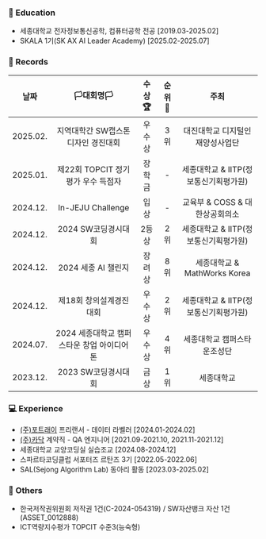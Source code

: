 ### 🏫 Education
- 세종대학교 전자정보통신공학, 컴퓨터공학 전공 [2019.03-2025.02]
- SKALA 1기(SK AX AI Leader Academy) [2025.02-2025.07]

### 💽 Records
|**날짜**|**🏳대회명🏳**|**수상🏆**|**순위🥇**|**주최**|
|:--:|:--:|:--:|:--:|:--:|
|2025.02.|지역대학간 SW캡스톤디자인 경진대회|우수상|3위|대진대학교 디지털인재양성사업단|
|2025.01.|제22회 TOPCIT 정기평가 우수 득점자|장학금|-|세종대학교 & IITP(정보통신기획평가원)|
|2024.12.|In-JEJU Challenge|입상|-|교육부 & COSS & 대한상공회의소|
|2024.12.|2024 SW코딩경시대회|2등상|2위|세종대학교 & IITP(정보통신기획평가원)|
|2024.12.|2024 세종 AI 챌린지|장려상|8위|세종대학교 & MathWorks Korea|
|2024.12.|제18회 창의설계경진대회|우수상|2위|세종대학교 & IITP(정보통신기획평가원)|
|2024.07.|2024 세종대학교 캠퍼스타운 창업 아이디어톤|우수상|4위|세종대학교 캠퍼스타운조성단|
|2023.12.|2023 SW코딩경시대회|금상|1위|세종대학교|

### 💻 Experience
- [(주)포트래이](https://portrai.io/ko) 프리랜서 - 데이터 라벨러 [2024.01-2024.02]
- [(주)카닥](https://www.cardoc.co.kr) 계약직 - QA 엔지니어 [2021.09-2021.10, 2021.11-2021.12]
- 세종대학교 교양코딩실 실습조교 [2024.08-2024.12]
- 스파르타코딩클럽 서포터즈 르탄즈 3기 [2022.05-2022.06]
- SAL(Sejong Algorithm Lab) 동아리 활동 [2023.03-2025.02]
  
### 💾 Others
- 한국저작권위원회 저작권 1건(C-2024-054319) / SW자산뱅크 자산 1건(ASSET_0012888)
- ICT역량지수평가 TOPCIT 수준3(능숙형)

